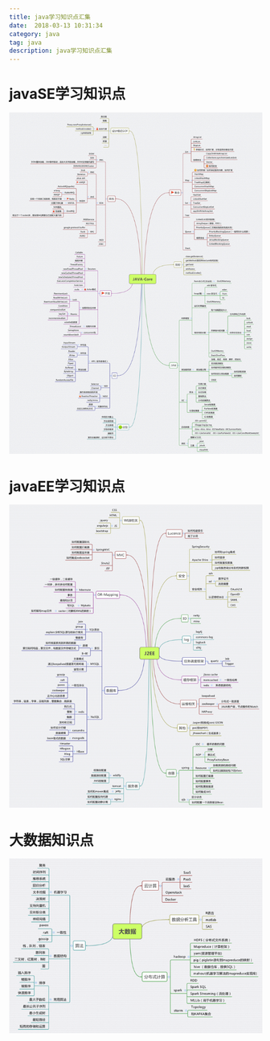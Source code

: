 ```yaml
---
title: java学习知识点汇集
date:  2018-03-13 10:31:34
category: java
tag: java
description: java学习知识点汇集
---
```

# javaSE学习知识点
![enter description here][1]

# javaEE学习知识点
  ![enter description here][2]

# 大数据知识点
  ![enter description here][3]



[1]: /static/articleImage/2018/javaSE%E7%9F%A5%E8%AF%86%E7%82%B9.gif
[2]: /static/articleImage/2018/javaEE%E7%9F%A5%E8%AF%86%E7%82%B9.gif
[3]: /static/articleImage/2018/%E5%A4%A7%E6%95%B0%E6%8D%AE%E7%9F%A5%E8%AF%86%E7%82%B9.gif